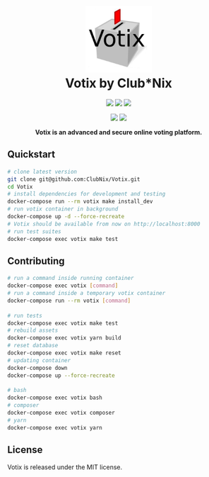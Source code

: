 <h1 align="center">
  <a href="#user-content-------votix--"><img src="https://raw.githubusercontent.com/ClubNix/Votix/master/public/logovotix.jpg" alt="Logo Votix" width="150" height="150"></a>
  <br>
  Votix by Club*Nix
  <br>
</h1>

<p align="center">
  <a href="https://www.clubnix.fr/" alt="Club*Nix"><img src="https://img.shields.io/badge/A%20project%20-Club%2ANix-7ef80b.svg" /></a>
  <a href="https://travis-ci.org/ClubNix/Votix" alt="Build Status"><img src="https://travis-ci.org/ClubNix/Votix.svg?branch=master" /></a>
  <a href="https://github.com/ClubNix/Votix/blob/master/LICENCE" alt="MIT"><img src="https://img.shields.io/github/license/ClubNix/Votix.svg" /></a>
</p>

<p align="center">
  <a href="https://secure.php.net/manual/en/intro-whatis.php" alt="PHP 7.3"><img src="https://img.shields.io/badge/PHP-^7.3-787cb4.svg" /></a>
  <a href="https://symfony.com/what-is-symfony" alt="Symfony 5.2"><img src="https://img.shields.io/badge/Symfony-5.2-7aba20.svg" /></a>
</p>

<p align="center"><b>Votix is an advanced and secure online voting platform.</b></p>

## Quickstart

```bash
# clone latest version
git clone git@github.com:ClubNix/Votix.git
cd Votix
# install dependencies for development and testing
docker-compose run --rm votix make install_dev
# run votix container in background
docker-compose up -d --force-recreate
# Votix should be available from now on http://localhost:8000
# run test suites
docker-compose exec votix make test
```

## Contributing

```bash
# run a command inside running container
docker-compose exec votix [command]
# run a command inside a temporary votix container
docker-compose run --rm votix [command]

# run tests 
docker-compose exec votix make test
# rebuild assets
docker-compose exec votix yarn build
# reset database
docker-compose exec votix make reset
# updating container
docker-compose down
docker-compose up --force-recreate

# bash
docker-compose exec votix bash
# composer
docker-compose exec votix composer
# yarn
docker-compose exec votix yarn
```

## License

Votix is released under the MIT license.